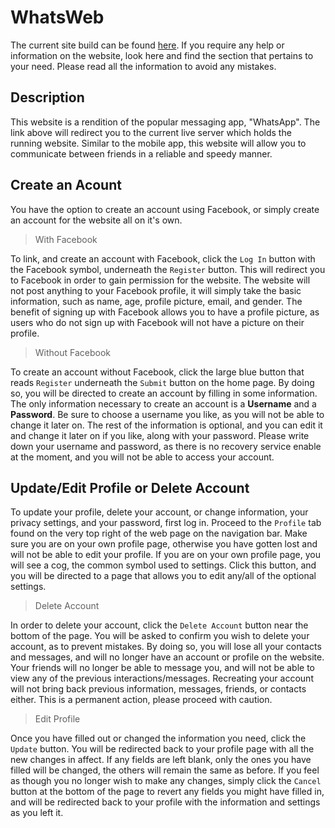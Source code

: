 # WhatsWeb

The current site build can be found [here](http://104.236.163.138/).
If you require any help or information on the website, look here and find the section that pertains to your need. Please read all the information to avoid any mistakes.

## Description

This website is a rendition of the popular messaging app, "WhatsApp". 
The link above will redirect you to the current live server which holds the running website.
Similar to the mobile app, this website will allow you to communicate between friends in a reliable and speedy manner. 

## Create an Acount

You have the option to create an account using Facebook, or simply create an account for the website all on it's own.

> With Facebook

To link, and create an account with Facebook, click the `Log In` button with the Facebook symbol, underneath the `Register` button.
This will redirect you to Facebook in order to gain permission for the website.
The website will not post anything to your Facebook profile, it will simply take the basic information, such as name, age, profile picture, email, and gender. 
The benefit of signing up with Facebook allows you to have a profile picture, as users who do not sign up with Facebook will not have a picture on their profile.

> Without Facebook

To create an account without Facebook, click the large blue button that reads `Register` underneath the `Submit` button on the home page. 
By doing so, you will be directed to create an account by filling in some information.
The only information necessary to create an account is a __Username__ and a __Password__. 
Be sure to choose a username you like, as you will not be able to change it later on. 
The rest of the information is optional, and you can edit it and change it later on if you like, along with your password. 
Please write down your username and password, as there is no recovery service enable at the moment, and you will not be able to access your account.

## Update/Edit Profile or Delete Account

To update your profile, delete your account, or change information, your privacy settings, and your password, first log in. 
Proceed to the `Profile` tab found on the very top right of the web page on the navigation bar.
Make sure you are on your own profile page, otherwise you have gotten lost and will not be able to edit your profile. 
If you are on your own profile page, you will see a cog, the common symbol used to settings.
Click this button, and you will be directed to a page that allows you to edit any/all of the optional settings.

> Delete Account

In order to delete your account, click the `Delete Account` button near the bottom of the page.
You will be asked to confirm you wish to delete your account, as to prevent mistakes.
By doing so, you will lose all your contacts and messages, and will no longer have an account or profile on the website.
Your friends will no longer be able to message you, and will not be able to view any of the previous interactions/messages.
Recreating your account will not bring back previous information, messages, friends, or contacts either.
This is a permanent action, please proceed with caution.

> Edit Profile

Once you have filled out or changed the information you need, click the `Update` button.
You will be redirected back to your profile page with all the new changes in affect.
If any fields are left blank, only the ones you have filled will be changed, the others will remain the same as before.
If you feel as though you no longer wish to make any changes, simply click the `Cancel` button at the bottom of the page to revert any fields you might have filled in, and will be redirected back to your profile with the information and settings as you left it.
